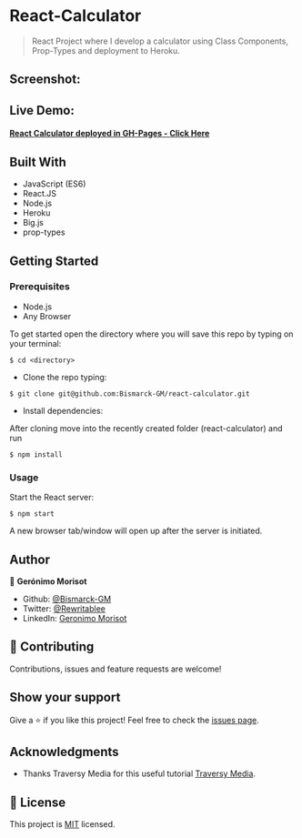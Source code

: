 # React-Calculator

> React Project where I develop a calculator using Class Components, Prop-Types and deployment to Heroku.

## Screenshot:
<!-- ![ScreenShot](./Screenshot.png) -->


## Live Demo:

#### [React Calculator deployed in GH-Pages - Click Here](https://bismarck-gm.github.io/react-calculator/)

## Built With

- JavaScript (ES6)
- React.JS
- Node.js
- Heroku
- Big.js
- prop-types

## Getting Started

### Prerequisites

- Node.js
- Any Browser

To get started open the directory where you will save this repo by typing on your terminal:

```
$ cd <directory>
```

- Clone the repo typing:

```
$ git clone git@github.com:Bismarck-GM/react-calculator.git
```

- Install dependencies:

After cloning move into the recently created folder (react-calculator) and run

```
$ npm install
```

### Usage

Start the React server:

```
$ npm start
```

A new browser tab/window will open up after the server is initiated.

## Author

👤 **Gerónimo Morisot**

- Github: [@Bismarck-GM](https://github.com/Bismarck-GM)
- Twitter: [@Rewritablee](https://twitter.com/Rewritablee)
- LinkedIn: [Geronimo Morisot](https://linkedin.com/in/geronimomorisot)

## 🤝 Contributing

Contributions, issues and feature requests are welcome!

## Show your support

Give a ⭐️ if you like this project!
Feel free to check the [issues page](issues/).

## Acknowledgments

- Thanks Traversy Media for this useful tutorial [Traversy Media](https://www.traversymedia.com/).

## 📝 License

This project is [MIT](lic.url) licensed.
